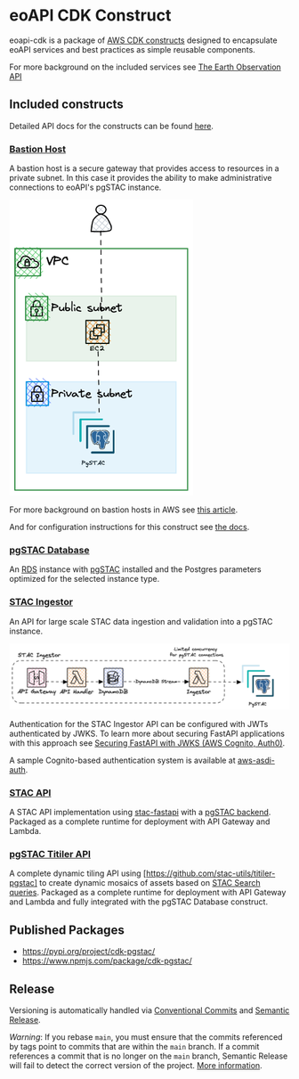 # eoAPI CDK Construct

eoapi-cdk is a package of [AWS CDK constructs](https://docs.aws.amazon.com/prescriptive-guidance/latest/best-practices-cdk-typescript-iac/constructs-best-practices.html) designed to encapsulate eoAPI services and best practices as simple reusable components.


For more background on the included services see [The Earth Observation API](https://eoapi.dev/)

## Included constructs
Detailed API docs for the constructs can be found [here](https://developmentseed.org/cdk-pgstac/).

### [Bastion Host](https://developmentseed.org/cdk-pgstac/#bastionhost-)
A bastion host is a secure gateway that provides access to resources in a private subnet.  In this case it provides the ability to make administrative connections to eoAPI's pgSTAC instance.

![Alt text](/diagrams/bastion_diagram.png)

For more background on bastion hosts in AWS see [this article](https://dev.to/aws-builders/bastion-host-in-aws-vpc-2i63).

And for configuration instructions for this construct see [the docs](https://developmentseed.org/cdk-pgstac/#bastionhost-).

### [pgSTAC Database](https://developmentseed.org/cdk-pgstac/#pgstacdatabase-)
An [RDS](https://aws.amazon.com/rds/) instance with [pgSTAC](https://github.com/stac-utils/pgstac) installed and the Postgres parameters optimized for the selected instance type.

### [STAC Ingestor](https://developmentseed.org/cdk-pgstac/#stacingestor-)
An API for large scale STAC data ingestion and validation into a pgSTAC instance.

![ingestor](/diagrams/ingestor_diagram.png)

Authentication for the STAC Ingestor API can be configured with JWTs authenticated by JWKS.  To learn more about securing FastAPI applications with this approach see [Securing FastAPI with JWKS (AWS Cognito, Auth0)](https://alukach.com/posts/fastapi-rs256-jwt/).

A sample Cognito-based authentication system is available at [aws-asdi-auth](https://github.com/developmentseed/aws-asdi-auth).

### [STAC API](https://developmentseed.org/cdk-pgstac/#pgstacapilambda-)
A STAC API implementation using [stac-fastapi](https://github.com/stac-utils/stac-fastapi) with a [pgSTAC backend](https://github.com/stac-utils/stac-fastapi-pgstac). Packaged as a complete runtime for deployment with API Gateway and Lambda.

### [pgSTAC Titiler API](https://developmentseed.org/cdk-pgstac/#titilerpgstacapilambda-)
A complete dynamic tiling API using [https://github.com/stac-utils/titiler-pgstac] to create dynamic mosaics of assets based on [STAC Search queries](https://github.com/radiantearth/stac-api-spec/tree/master/item-search).  Packaged as a complete runtime for deployment with API Gateway and Lambda and fully integrated with the pgSTAC Database construct.

## Published Packages

- https://pypi.org/project/cdk-pgstac/
- https://www.npmjs.com/package/cdk-pgstac/

## Release

Versioning is automatically handled via [Conventional Commits](https://www.conventionalcommits.org/en/v1.0.0/) and [Semantic Release](https://semantic-release.gitbook.io/semantic-release/).

_Warning_: If you rebase `main`, you must ensure that the commits referenced by tags point to commits that are within the `main` branch. If a commit references a commit that is no longer on the `main` branch, Semantic Release will fail to detect the correct version of the project. [More information](https://github.com/semantic-release/semantic-release/issues/1121#issuecomment-517945233).


